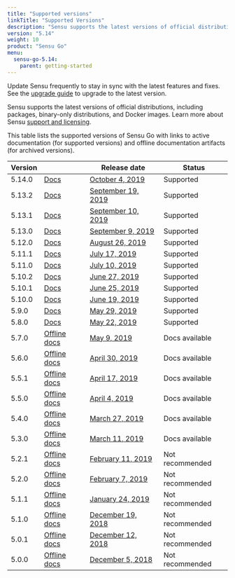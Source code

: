 ```yaml
---
title: "Supported versions"
linkTitle: "Supported Versions"
description: "Sensu supports the latest versions of official distributions, including packages, binary-only distributions, and Docker images. Read the doc to learn about supported versions of Sensu."
version: "5.14"
weight: 10
product: "Sensu Go"
menu:
  sensu-go-5.14:
    parent: getting-started
---
```


Update Sensu frequently to stay in sync with the latest features and fixes. See the [upgrade guide](/sensu-go/latest/installation/upgrade) to upgrade to the latest version.

Sensu supports the latest versions of official distributions, including packages, binary-only distributions, and Docker images.
Learn more about Sensu [support and licensing](../../getting-started/enterprise).

This table lists the supported versions of Sensu Go with links to active documentation (for supported versions) and offline documentation artifacts (for archived versions).

| Version |                    | Release date     | Status    |
| ------- | ------------------ | ---------------- | --------- |
5.14.0 | [Docs](/sensu-go/5.14) | [October 4, 2019](/sensu-go/5.14/release-notes/#5-14-0-release-notes)    | Supported
5.13.2 | [Docs](/sensu-go/5.13) | [September 19, 2019](/sensu-go/5.13/release-notes/#5-13-2-release-notes) | Supported
5.13.1 | [Docs](/sensu-go/5.13) | [September 10, 2019](/sensu-go/5.13/release-notes/#5-13-1-release-notes) | Supported
5.13.0 | [Docs](/sensu-go/5.13) | [September 9, 2019](/sensu-go/5.13/release-notes/#5-13-0-release-notes)  | Supported
5.12.0 | [Docs](/sensu-go/5.12) | [August 26, 2019](/sensu-go/5.12/release-notes/#5-12-0-release-notes)    | Supported
5.11.1 | [Docs](/sensu-go/5.11) | [July 17, 2019](/sensu-go/5.11/release-notes/#5-11-2-release-notes)      | Supported
5.11.0 | [Docs](/sensu-go/5.11) | [July 10, 2019](/sensu-go/5.11/release-notes/#5-11-0-release-notes)      | Supported
5.10.2 | [Docs](/sensu-go/5.10) | [June 27, 2019](/sensu-go/5.10/release-notes/#5-10-2-release-notes)      | Supported
5.10.1 | [Docs](/sensu-go/5.10) | [June 25, 2019](/sensu-go/5.10/release-notes/#5-10-1-release-notes)      | Supported
5.10.0 | [Docs](/sensu-go/5.10) | [June 19, 2019](/sensu-go/5.10/release-notes/#5-10-0-release-notes)      | Supported
5.9.0 | [Docs](/sensu-go/5.9) | [May 29, 2019](/sensu-go/5.9/release-notes/#5-9-0-release-notes)           | Supported
5.8.0 | [Docs](/sensu-go/5.8) | [May 22, 2019](/sensu-go/5.8/release-notes/#5-8-0-release-notes)           | Supported
5.7.0 | [Offline docs](/sensu-go/5.7) | [May 9, 2019](/sensu-go/5.7/release-notes/#5-7-0-release-notes)       | Docs available
5.6.0 | [Offline docs](/sensu-go/5.6) | [April 30, 2019](/sensu-go/5.6/release-notes/#5-6-0-release-notes)    | Docs available
5.5.1 | [Offline docs](/sensu-go/5.5) | [April 17, 2019](/sensu-go/5.5/release-notes/#5-5-1-release-notes)    | Docs available
5.5.0 | [Offline docs](/sensu-go/5.5) | [April 4, 2019](/sensu-go/5.5/release-notes/#5-5-0-release-notes)     | Docs available
5.4.0 | [Offline docs](/sensu-go/5.4) | [March 27, 2019](/sensu-go/5.4/release-notes/#5-4-0-release-notes)    | Docs available
5.3.0 | [Offline docs](/sensu-go/5.3) | [March 11, 2019](/sensu-go/5.3/release-notes/#5-3-0-release-notes)    | Docs available
5.2.1 | [Offline docs](/sensu-go/5.2) | [February 11, 2019](/sensu-go/5.2/release-notes/#5-2-1-release-notes) | Not recommended
5.2.0 | [Offline docs](/sensu-go/5.2) | [February 7, 2019](/sensu-go/5.2/release-notes/#5-2-0-release-notes)  | Not recommended
5.1.1 | [Offline docs](/sensu-go/5.1) | [January 24, 2019](/sensu-go/5.1/release-notes/#5-1-1-release-notes)  | Not recommended
5.1.0 | [Offline docs](/sensu-go/5.1) | [December 19, 2018](/sensu-go/5.1/release-notes/#5-1-0-release-notes) | Not recommended 
5.0.1 | [Offline docs](/sensu-go/5.0) | [December 12, 2018](/sensu-go/5.0/release-notes/#5-0-1-release-notes) | Not recommended
5.0.0 | [Offline docs](/sensu-go/5.0) | [December 5, 2018](/sensu-go/5.0/release-notes/#5-0-0-release-notes)  | Not recommended

